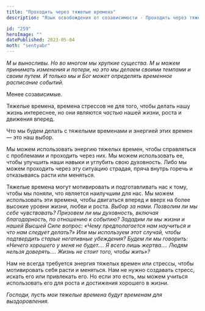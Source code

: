 ```yaml
---
title: "Проходить через тяжелые времена"
description: "Язык освобождения от созависимости - Проходить через тяжелые времена"

id: "259"
heroImage: ""
datePublished: 2023-05-04
moth: "sentyabr"
---
```


_М_ _ы_ _выносливы._ _Но_ _во_ _многом_ _мы_ _хрупкие_ _существа._ _М_ _ы_
_можем_ _принимать_ _изменения_ _и_ _потери,_ _но_ _это_ _мы_ _делаем_
_своими_ _темпами_ _и_ _своим_ _путем._ _И_ _только_ _мы_ _и_ _Бог_ _может_
_определять_ _временное_ _расписание_ _событий._

Менее созависимые.

Тяжелые времена, времена стрессов не для того, чтобы делать нашу жизнь
интереснее, но они являются _частью_ нашей жизни, роста и движения вперед.

Что мы будем делать с тяжелыми временами и энергией этих времен — это наш
выбор.

Мы можем использовать энергию тяжелых времен, чтобы справляться с проблемами и
проходить через них. Мы можем использовать ее, чтобы улучшить наши навыки и
углубить свою духовность. Либо мы можем проходить через эту ситуацию страдая,
пряча внутрь горечь и отказываясь расти или меняться.

Тяжелые времена могут мотивировать и подготавливать нас к тому, чтобы мы
поняли, что является наилучшим для нас. Мы можем использовать эти времена,
чтобы двигаться вперед и вверх на более высокие уровни жизни, любви и роста.
_Выбор за нами. Позволим ли мы себе чувствовать? Призовем ли мы духовность,
включая благодарность, по отношению_ _к событию? Зададим ли мы жизни и нашей
Высшей Силе вопрос: «Чему предполагается нам научиться и что нам_ _следует
делать?» Или мы используем этот случай, чтобы подтвердить старые негативные
убеждения? Будем ли мы_ _говорить: «Ничего хорошего у меня не будет…. Я всего
лишь жертва…. Людям нельзя доверять…. Жизнь не стоит того,_ _чтобы жить»?_

Нам не всегда требуется энергия тяжелых времен или стрессы, чтобы мотивировать
себя расти и меняться. Нам не нужно создавать стресс, искать его или
привлекать его. Но если это есть, мы можем учиться использовать его для роста
и достижения хорошего в жизни.

_Господи,_ _пусть_ _мои_ _тяжелые_ _времена_ _будут_ _временам_ _для_
_выздоровления._

